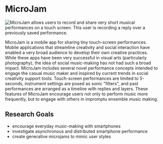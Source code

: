 # MicroJam

![MicroJam allows users to record and share very short musical
performances on a touch screen. This user is recording a reply over a
previously saved
performance.](https://github.com/cpmpercussion/microjam/raw/master/images/microjam-action-small.jpg)

MicroJam is a mobile app for sharing tiny touch-screen performances. Mobile applications that streamline creativity and social interaction have enabled a very broad audience to develop their own creative practices. While these apps have been very successful in visual arts (particularly photography), the idea of social music-making has not had such a broad impact. MicroJam includes several novel performance concepts intended to engage the casual music maker and inspired by current trends in social creativity support tools. Touch-screen performances are limited to 5-seconds, instrument settings are posed as sonic "filters", and past performances are arranged as a timeline with replies and layers. These features of MicroJam encourage users not only to perform music more frequently, but to engage with others in impromptu ensemble music making.

## Research Goals

- encourage everyday music-making with smartphones
- investigate asynchronous and distributed smartphone performance
- create generative microjams to mimic user styles
